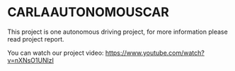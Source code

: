 # CARLAAUTONOMOUSCAR

This project is one autonomous driving project, for more information please read project report.

You can watch our project video:
https://www.youtube.com/watch?v=nXNsO1UNlzI


